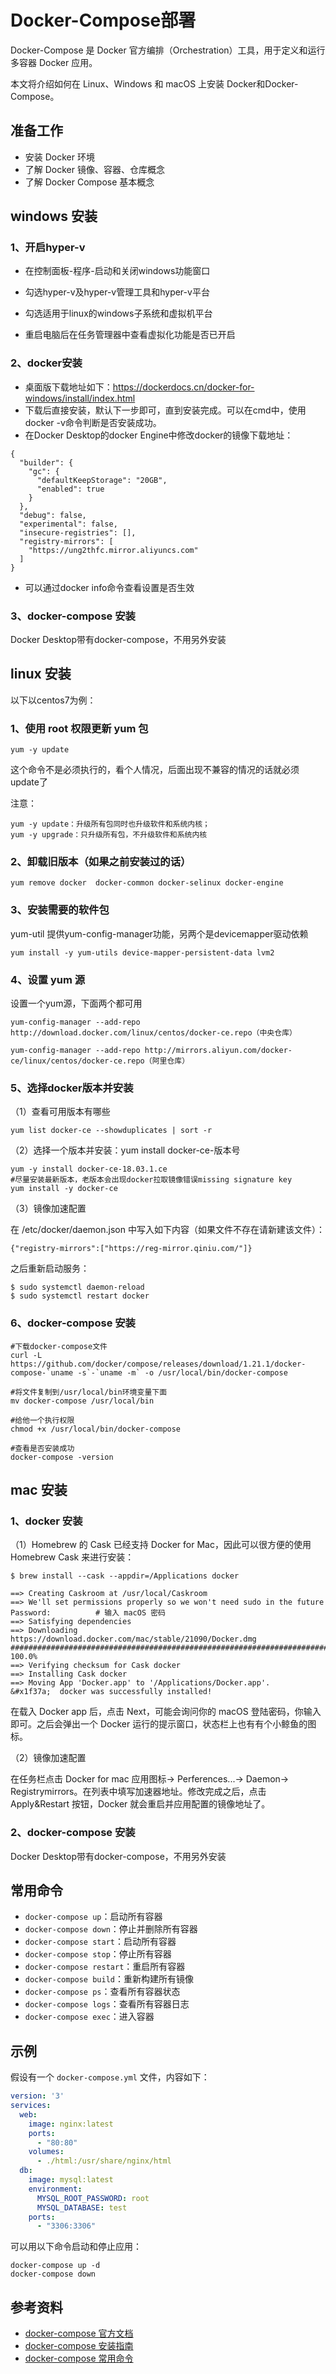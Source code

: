 # Docker-Compose部署

Docker-Compose 是 Docker 官方编排（Orchestration）工具，用于定义和运行多容器 Docker 应用。

本文将介绍如何在 Linux、Windows 和 macOS 上安装 Docker和Docker-Compose。

## 准备工作

- 安装 Docker 环境
- 了解 Docker 镜像、容器、仓库概念
- 了解 Docker Compose 基本概念

## windows 安装
### 1、开启hyper-v

- 在控制面板-程序-启动和关闭windows功能窗口

- 勾选hyper-v及hyper-v管理工具和hyper-v平台
- 勾选适用于linux的windows子系统和虚拟机平台
- 重启电脑后在任务管理器中查看虚拟化功能是否已开启

### 2、docker安装
- 桌面版下载地址如下：https://dockerdocs.cn/docker-for-windows/install/index.html
- 下载后直接安装，默认下一步即可，直到安装完成。可以在cmd中，使用docker -v命令判断是否安装成功。
- 在Docker Desktop的docker Engine中修改docker的镜像下载地址：
```
{
  "builder": {
    "gc": {
      "defaultKeepStorage": "20GB",
      "enabled": true
    }
  },
  "debug": false,
  "experimental": false,
  "insecure-registries": [],
  "registry-mirrors": [
    "https://ung2thfc.mirror.aliyuncs.com"
  ]
}
```
- 可以通过docker info命令查看设置是否生效
### 3、docker-compose 安装
Docker Desktop带有docker-compose，不用另外安装
## linux 安装
以下以centos7为例：
### 1、使用 root 权限更新 yum 包
```
yum -y update
```
这个命令不是必须执行的，看个人情况，后面出现不兼容的情况的话就必须update了

注意：
```
yum -y update：升级所有包同时也升级软件和系统内核；
yum -y upgrade：只升级所有包，不升级软件和系统内核
```
### 2、卸载旧版本（如果之前安装过的话）
```
yum remove docker  docker-common docker-selinux docker-engine
```
### 3、安装需要的软件包
yum-util 提供yum-config-manager功能，另两个是devicemapper驱动依赖
```
yum install -y yum-utils device-mapper-persistent-data lvm2
```
### 4、设置 yum 源

设置一个yum源，下面两个都可用
```
yum-config-manager --add-repo http://download.docker.com/linux/centos/docker-ce.repo（中央仓库）

yum-config-manager --add-repo http://mirrors.aliyun.com/docker-ce/linux/centos/docker-ce.repo（阿里仓库）
```
### 5、选择docker版本并安装
（1）查看可用版本有哪些
```
yum list docker-ce --showduplicates | sort -r
```
（2）选择一个版本并安装：yum install docker-ce-版本号
```
yum -y install docker-ce-18.03.1.ce
#尽量安装最新版本，老版本会出现docker拉取镜像错误missing signature key
yum install -y docker-ce
```
（3）镜像加速配置

在 /etc/docker/daemon.json 中写入如下内容（如果文件不存在请新建该文件）：
```
{"registry-mirrors":["https://reg-mirror.qiniu.com/"]}
```
之后重新启动服务：
```
$ sudo systemctl daemon-reload
$ sudo systemctl restart docker
```
### 6、docker-compose 安装
```
#下载docker-compose文件
curl -L https://github.com/docker/compose/releases/download/1.21.1/docker-compose-`uname -s`-`uname -m` -o /usr/local/bin/docker-compose

#将文件复制到/usr/local/bin环境变量下面
mv docker-compose /usr/local/bin

#给他一个执行权限
chmod +x /usr/local/bin/docker-compose

#查看是否安装成功
docker-compose -version
```
## mac 安装
### 1、docker 安装
（1）Homebrew  的 Cask 已经支持 Docker for Mac，因此可以很方便的使用 Homebrew Cask 来进行安装：
```
$ brew install --cask --appdir=/Applications docker

==> Creating Caskroom at /usr/local/Caskroom
==> We'll set permissions properly so we won't need sudo in the future
Password:          # 输入 macOS 密码
==> Satisfying dependencies
==> Downloading https://download.docker.com/mac/stable/21090/Docker.dmg
######################################################################## 100.0%
==> Verifying checksum for Cask docker
==> Installing Cask docker
==> Moving App 'Docker.app' to '/Applications/Docker.app'.
&#x1f37a;  docker was successfully installed!
```
在载入 Docker app 后，点击 Next，可能会询问你的 macOS 登陆密码，你输入即可。之后会弹出一个 Docker 运行的提示窗口，状态栏上也有有个小鲸鱼的图标。

（2）镜像加速配置

在任务栏点击 Docker for mac 应用图标-> Perferences...-> Daemon-> Registrymirrors。在列表中填写加速器地址。修改完成之后，点击 Apply&Restart 按钮，Docker 就会重启并应用配置的镜像地址了。

### 2、docker-compose 安装
Docker Desktop带有docker-compose，不用另外安装



## 常用命令

- `docker-compose up`：启动所有容器
- `docker-compose down`：停止并删除所有容器
- `docker-compose start`：启动所有容器
- `docker-compose stop`：停止所有容器
- `docker-compose restart`：重启所有容器
- `docker-compose build`：重新构建所有镜像
- `docker-compose ps`：查看所有容器状态
- `docker-compose logs`：查看所有容器日志
- `docker-compose exec`：进入容器

## 示例

假设有一个 `docker-compose.yml` 文件，内容如下：

```yaml
version: '3'
services:
  web:
    image: nginx:latest
    ports:
      - "80:80"
    volumes:
      - ./html:/usr/share/nginx/html
  db:
    image: mysql:latest
    environment:
      MYSQL_ROOT_PASSWORD: root
      MYSQL_DATABASE: test
    ports:
      - "3306:3306"
```

可以用以下命令启动和停止应用：

```
docker-compose up -d
docker-compose down
```


## 参考资料
- [docker-compose 官方文档](https://docs.docker.com/compose/)
- [docker-compose 安装指南](https://docs.docker.com/compose/install/)
- [docker-compose 常用命令](https://docs.docker.com/compose/reference/overview/)

